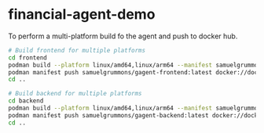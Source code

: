 # financial-agent-demo


To perform a multi-platform build fo the agent and push to docker hub.
```bash
# Build frontend for multiple platforms
cd frontend
podman build --platform linux/amd64,linux/arm64 --manifest samuelgrummons/gagent-frontend:latest .
podman manifest push samuelgrummons/gagent-frontend:latest docker://docker.io/samuelgrummons/gagent-frontend:latest
cd ..

# Build backend for multiple platforms  
cd backend
podman build --platform linux/amd64,linux/arm64 --manifest samuelgrummons/gagent-backend:latest .
podman manifest push samuelgrummons/gagent-backend:latest docker://docker.io/samuelgrummons/gagent-backend:latest
cd ..
```